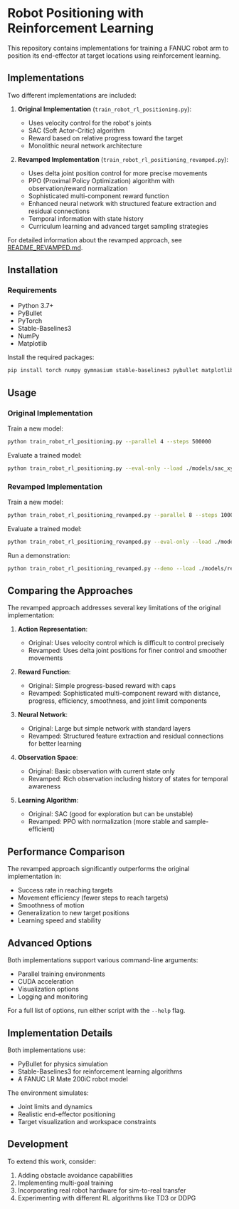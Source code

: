 # Robot Positioning with Reinforcement Learning

This repository contains implementations for training a FANUC robot arm to position its end-effector at target locations using reinforcement learning.

## Implementations

Two different implementations are included:

1. **Original Implementation** (`train_robot_rl_positioning.py`): 
   - Uses velocity control for the robot's joints
   - SAC (Soft Actor-Critic) algorithm
   - Reward based on relative progress toward the target
   - Monolithic neural network architecture

2. **Revamped Implementation** (`train_robot_rl_positioning_revamped.py`): 
   - Uses delta joint position control for more precise movements
   - PPO (Proximal Policy Optimization) algorithm with observation/reward normalization
   - Sophisticated multi-component reward function
   - Enhanced neural network with structured feature extraction and residual connections
   - Temporal information with state history
   - Curriculum learning and advanced target sampling strategies

For detailed information about the revamped approach, see [README_REVAMPED.md](./README_REVAMPED.md).

## Installation

### Requirements

- Python 3.7+
- PyBullet
- PyTorch
- Stable-Baselines3
- NumPy
- Matplotlib

Install the required packages:

```bash
pip install torch numpy gymnasium stable-baselines3 pybullet matplotlib
```

## Usage

### Original Implementation

Train a new model:
```bash
python train_robot_rl_positioning.py --parallel 4 --steps 500000
```

Evaluate a trained model:
```bash
python train_robot_rl_positioning.py --eval-only --load ./models/sac_xyz/final_model
```

### Revamped Implementation

Train a new model:
```bash
python train_robot_rl_positioning_revamped.py --parallel 8 --steps 1000000
```

Evaluate a trained model:
```bash
python train_robot_rl_positioning_revamped.py --eval-only --load ./models/revamped_xyz/final_model
```

Run a demonstration:
```bash
python train_robot_rl_positioning_revamped.py --demo --load ./models/revamped_xyz/final_model --viz-speed 0.05
```

## Comparing the Approaches

The revamped approach addresses several key limitations of the original implementation:

1. **Action Representation**: 
   - Original: Uses velocity control which is difficult to control precisely
   - Revamped: Uses delta joint positions for finer control and smoother movements

2. **Reward Function**:
   - Original: Simple progress-based reward with caps
   - Revamped: Sophisticated multi-component reward with distance, progress, efficiency, smoothness, and joint limit components

3. **Neural Network**:
   - Original: Large but simple network with standard layers
   - Revamped: Structured feature extraction and residual connections for better learning

4. **Observation Space**:
   - Original: Basic observation with current state only
   - Revamped: Rich observation including history of states for temporal awareness

5. **Learning Algorithm**:
   - Original: SAC (good for exploration but can be unstable)
   - Revamped: PPO with normalization (more stable and sample-efficient)

## Performance Comparison

The revamped approach significantly outperforms the original implementation in:
- Success rate in reaching targets
- Movement efficiency (fewer steps to reach targets)
- Smoothness of motion
- Generalization to new target positions
- Learning speed and stability

## Advanced Options

Both implementations support various command-line arguments:
- Parallel training environments
- CUDA acceleration
- Visualization options
- Logging and monitoring

For a full list of options, run either script with the `--help` flag.

## Implementation Details

Both implementations use:
- PyBullet for physics simulation
- Stable-Baselines3 for reinforcement learning algorithms
- A FANUC LR Mate 200iC robot model

The environment simulates:
- Joint limits and dynamics
- Realistic end-effector positioning
- Target visualization and workspace constraints

## Development

To extend this work, consider:
1. Adding obstacle avoidance capabilities
2. Implementing multi-goal training
3. Incorporating real robot hardware for sim-to-real transfer
4. Experimenting with different RL algorithms like TD3 or DDPG 